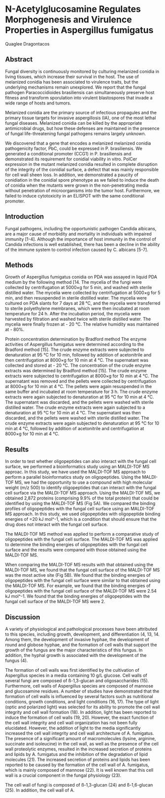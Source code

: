 #  N-Acetylglucosamine Regulates Morphogenesis and Virulence Properties in Aspergillus fumigatus
Quaglee Dragontacos


## Abstract
Fungal diversity is continuously monitored by culturing melanized conidia in living tissues, which increase their survival in the host. The use of melanized conidia has been associated to virulence traits, but the underlying mechanisms remain unexplored. We report that the fungal pathogen Paracoccidioides brasiliensis can simultaneously preserve host fitness and transform sporulation into virulent blastospores that invade a wide range of hosts and tumors.

Melanized conidia are the primary source of infectious propagules and the primary tissue targets for invasive aspergillosis (IA), one of the most lethal fungal diseases. Melanized conidia can be killed by the appropriate antimicrobial drugs, but how these defenses are maintained in the presence of fungal life-threatening fungal pathogens remains largely unknown.

We discovered that a gene that encodes a melanized melanized conidia pathogenicity factor, PbC, could be expressed in P. brasiliensis. We generated a conditional promoter (CCG1) in P. brasiliensis and demonstrated its requirement for conidial viability in vitro. PolCer expression in the mutant melanized conidia resulted in complete disruption of the integrity of the conidial surface, a defect that was mainly responsible for cell wall sheen loss. In addition, we demonstrated a paucity of conidiation in the conidial spore phenotype as we failed to induce the death of conidia when the mutants were grown in the non-penetrating media without penetration of microorganisms into the tumor host. Furthermore, we failed to induce cytotoxicity in an ELISPOT with the same conditional promoter.


## Introduction
Fungal pathogens, including the opportunistic pathogen Candida albicans, are a major cause of morbidity and mortality in individuals with impaired immunity [1-4]. Although the importance of host immunity in the control of Candida infections is well established, there has been a decline in the ability of the immune system to control infection caused by C. albicans [5-7].


## Methods

Growth of Aspergillus fumigatus conidia on PDA was assayed in liquid PDA medium by the following method [14. The mycelia of the fungi were collected by centrifugation at 5000×g for 5 min, and washed with sterile distilled water. The mycelia were collected by centrifugation at 5000×g for 5 min, and then resuspended in sterile distilled water. The mycelia were cultured on PDA slants for 7 days at 28 °C, and the mycelia were transferred to sterile polyethylene membranes, which were then incubated at room temperature for 24 h. After the incubation period, the mycelia were harvested by filtration and washed twice with sterile distilled water. The mycelia were finally frozen at - 20 °C. The relative humidity was maintained at - 80%.

Protein concentration determination by Bradford method
The enzyme activities of Aspergillus fumigatus were determined according to the Bradford method [15]. The crude enzyme extracts were subjected to denaturation at 95 °C for 10 min, followed by addition of acetonitrile and then centrifugation at 8000×g for 10 min at 4 °C. The supernatant was collected and stored at - 20 °C. The concentration of the crude enzyme extracts was determined by Bradford method [15]. The crude enzyme extracts were subjected to centrifugation at 8000×g for 10 min at 4 °C. The supernatant was removed and the pellets were collected by centrifugation at 8000×g for 10 min at 4 °C. The pellets were again resuspended in the same buffer and incubated at room temperature for 3 h. The crude enzyme extracts were again subjected to denaturation at 95 °C for 10 min at 4 °C. The supernatant was discarded, and the pellets were washed with sterile distilled water. The crude enzyme extracts were again subjected to a denaturation at 95 °C for 10 min at 4 °C. The supernatant was then discarded, and the pellets were washed with sterile distilled water. The crude enzyme extracts were again subjected to denaturation at 95 °C for 10 min at 4 °C, followed by addition of acetonitrile and centrifugation at 8000×g for 10 min at 4 °C.


## Results
In order to test whether oligopeptides can also interact with the fungal cell surface, we performed a bioinformatics study using an MALDI-TOF MS approac. In this study, we have used the MALDI-TOF MS approach to perform a parallel bioinformatics study on oligopeptides. Using the MALDI-TOF MS, we had the opportunity to use a compound with high molecular weight (m/z 500) to identify oligopeptides that can interact with the fungal cell surface via the MALDI-TOF MS approach. Using the MALDI-TOF MS, we obtained 2,872 proteins (comprising 9.9% of the total protein) that could be identified by using the MALDI-TOF MS (Fig 5A). We compared the binding profiles of oligopeptides with the fungal cell surface using an MALDI-TOF MS approach. In this study, we used oligopeptides with oligopeptide binding energies of =20 kJ mol^-1, which is a condition that should ensure that the drug does not interact with the fungal cell surface.

The MALDI-TOF MS method was applied to perform a comparative study of oligopeptides with the fungal cell surface. The MALDI-TOF MS was applied to determine the binding energies of oligopeptides with the fungal cell surface and the results were compared with those obtained using the MALDI-TOF MS.

When comparing the MALDI-TOF MS results with that obtained using the MALDI-TOF MS, we found that the fungal cell surface of the MALDI-TOF MS was the most active site (Fig 5B). We found that the binding energies of oligopeptides with the fungal cell surface were similar to that obtained using the MALDI-TOF MS. For example, we found that the binding energies of oligopeptides with the fungal cell surface of the MALDI-TOF MS were 2.54 kJ mol^-1. We found that the binding energies of oligopeptides with the fungal cell surface of the MALDI-TOF MS were 2.


## Discussion
A variety of physiological and pathological processes have been attributed to this species, including growth, development, and differentiation (4, 13, 14. Among them, the development of invasive hyphae, the development of round and globose hyphae, and the formation of cell walls that support the growth of the fungus are the major characteristics of this fungus. In addition, the hyphal growth is associated with the development of the fungus (4).

The formation of cell walls was first identified by the cultivation of Aspergillus species in a media containing 10 g/L glucose. Cell walls of several fungi are composed of ß-1,3-glucan and oligosaccharides (15). Furthermore, cell walls of Aspergillus species are composed of mannose and glucosamine residues. A number of studies have demonstrated that the formation of cell walls is influenced by several factors such as nutritional conditions, growth conditions, and light conditions (16, 17). The type of light (optic and polarized light) was selected for its ability to promote the cell wall integrity and cell wall formation (18). In addition, light has been reported to induce the formation of cell walls (19, 20). However, the exact function of the cell wall integrity and cell wall organization has not been fully elucidated. However, the addition of light to the media significantly increased the cell wall integrity and cell wall architecture of A. fumigatus. The presence of a significant amount of macromolecules (lysine, arginine, succinate and isoleucine) in the cell wall, as well as the presence of the cell wall proteolytic enzymes, resulted in the increased secretion of proteins and lipids by A. fumigatus and the inhibition of the degradation of lipid molecules (21). The increased secretion of proteins and lipids has been reported to be caused by the formation of the cell wall of A. fumigatus, which is mainly composed of mannose (22). It is well known that this cell wall is a crucial component in the fungal physiology (23).

The cell wall of fungi is composed of ß-1,3-glucan (24) and ß-1,6-glucan (25). In addition, the cell wall of A.
